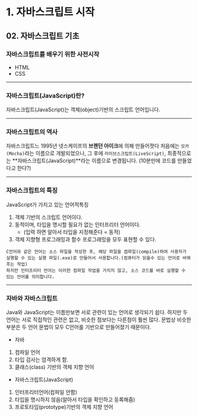 # 1. 자바스크립트 시작

## 02. 자바스크립트 기초

### 자바스크립트를 배우기 위한 사전시작

- HTML
- CSS

---

### 자바스크립트(JavaScript)란?

자바스크립트(JavaScript)는 객체(object)기반의 스크립트 언어입니다.

---

### 자바스크립트의 역사

자바스크립트느 1995년 넷스케이프의 **브렌던 아이크**에 의해 만들어졋다
처음에는 `모카(Mocha)`라는 이름으로 개발되었으나, 그 후에 `라이브스크립트(LiveScript)`, 최종적으로는 **자바스크립트(JavaScript)**라는 이름으로 변경됩니다.
(10분만에 코드를 만들었다고 한다?)

---

### 자바스크립트의 특징

JavaScript가 가지고 있는 언어적특징

1. 객체 기반의 스크립트 언어이다.
2. 동적이며, 타입을 명시할 필요가 없는 인터프리터 언어이다.
   - (입력 하면 알아서 타입을 지정해준다 = 동적)
3. 객체 지향형 프로그래밍과 함수 프로그래밍을 모두 표현할 수 있다.

```
C언어와 같은 언어는 소스 파일을 작성한 후, 해당 파일을 컴파일(compile)하여 사용자가 실행할 수 있는 실행 파일(.exe)로 만들어서 사용합니다.(컴퓨터가 읽을수 있는 언어로 바꿔주는 작업)
하지만 인터프리터 언어는 이러한 컴파일 작업을 거치지 않고, 소스 코드를 바로 실행할 수 있는 언어를 의미합니다.
```

---

### 자바와 자바스크립트

Java와 JavaScript는 이름만보면 서로 관련이 있는 언어로 생각되기 쉽다.
하지만 두 언어는 서로 직접적인 관련은 없고, 비슷한 점보다는 다른점이 훨씬 많다.
문법상 비슷한 부분은 두 언어 문법이 모두 C언어를 기반으로 만들어졌기 때문이다.

- 자바

1. 컴파일 언어
2. 타입 검사는 엄격하게 함.
3. 클래스(class) 기반의 객체 지향 언어

- 자바스크립트(JavaScript)

1. 인터프리터언어(컴파일 안함)
2. 타입을 명시하지 않음(알아서 타입을 확인하고 등록해줌)
3. 프로토타임(prototype)기반의 객체 지향 언어
